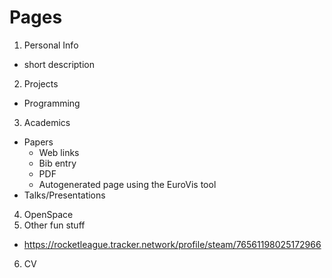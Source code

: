 # Pages
1. Personal Info
  - short description
  
2. Projects
  - Programming
3. Academics
  - Papers
      - Web links
      - Bib entry
      - PDF
      - Autogenerated page using the EuroVis tool
  - Talks/Presentations
4. OpenSpace
5. Other fun stuff
 - https://rocketleague.tracker.network/profile/steam/76561198025172966
6. CV



